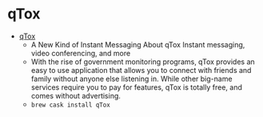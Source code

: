 # qTox
- [qTox](https://qtox.github.io/)
  -  A New Kind of Instant Messaging About qTox Instant messaging, video conferencing, and more
  - With the rise of government monitoring programs, qTox provides an easy to use application that allows you to connect with friends and family without anyone else listening in. While other big-name services require you to pay for features, qTox is totally free, and comes without advertising.
  - `brew cask install qTox`
